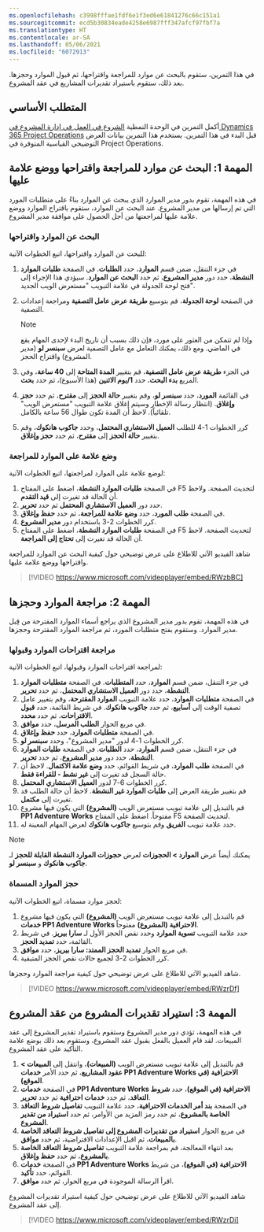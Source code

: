 ```yaml
---
ms.openlocfilehash: c3998fffae1fdf6e1f3ed6e61841276c66c151a1
ms.sourcegitcommit: ecd5b30834eade4258e6987fff347afcf97fbf7a
ms.translationtype: HT
ms.contentlocale: ar-SA
ms.lasthandoff: 05/06/2021
ms.locfileid: "6072913"
---
```

في هذا التمرين، ستقوم بالبحث عن موارد للمراجعة واقتراحها، ثم قبول الموارد وحجزها. بعد ذلك، ستقوم باستيراد تقديرات المشاريع في عقد المشروع.

## <a name="prerequisite"></a>المتطلب الأساسي 

أكمل التمرين في الوحدة النمطية [الشروع في العمل في إدارة المشروع في Dynamics 365 Project Operations](https://docs.microsoft.com/learn/modules/get-started-project-management/?azure-portal=true) قبل البدء في هذا التمرين. يستخدم هذا التمرين بيانات العرض التوضيحي القياسية المتوفرة في Project Operations.

## <a name="task-1-find-propose-and-mark-resources-for-review"></a>المهمة 1: البحث عن موارد للمراجعة واقتراحها ووضع علامة عليها
في هذه المهمة، تقوم بدور مدير الموارد الذي يبحث عن الموارد بناءً على متطلبات المورد التي تم إرسالها من مدير المشروع. عند البحث عن الموارد، ستقوم باقتراح الموارد ووضع علامة عليها لمراجعتها من أجل الحصول على موافقة مدير المشروع. 

### <a name="find-and-propose-resources"></a>البحث عن الموارد واقتراحها
للبحث عن الموارد واقتراحها، اتبع الخطوات الآتية:

1.  في جزء التنقل، ضمن قسم **الموارد**، حدد **الطلبات**. في الصفحة **طلبات الموارد النشطة**، حدد دور **مدير المشروع**، ثم حدد **البحث عن الموارد**.
سيؤدي هذا الإجراء إلى فتح لوحة الجدولة في علامة التبويب "مستعرض الويب الجديد".
2.  في الصفحة **لوحة الجدولة**، قم بتوسيع **طريقة عرض عامل التصفية** ومراجعة إعدادات التصفية.


    > [!NOTE]
    > وإذا لم تتمكن من العثور على مورد، فإن ذلك بسبب أن تاريخ البدء لإحدى المهام يقع في الماضي. ومع ذلك، يمكنك التعامل مع عامل التصفية لعرض **سبنسر لو** (مدير المشروع) واقتراح الحجز.
3.  في الجزء **طريقة عرض عامل التصفية**، قم بتغيير **المدة المتاحة** إلى **40 ساعة**، وفي المربع **بدء البحث**، حدد **1/يوم الاثنين** (هذا الأسبوع)، ثم حدد **بحث**.
4.  في القائمة **المورد**، حدد **سبنسر لو**، وقم بتغيير **حالة الحجز** إلى **مقترح**، ثم حدد **حجز وإغلاق**. (انتظار رسالة الإخطار وسيتم إغلاق علامة التبويب "مستعرض الويب" تلقائياً). لاحظ أن المدة تكون طوال 56 ساعة بالكامل.
5.  كرر الخطوات 1-4 للطلب **العميل الاستشاري المحتمل**، وحدد **جاكوب هانكوك**، وقم بتغيير **حالة الحجز** إلى **مقترح**، ثم حدد **حجز وإغلاق**.

### <a name="mark-resources-for-review"></a>وضع علامة على الموارد للمراجعة
لوضع علامة على الموارد لمراجعتها، اتبع الخطوات الآتية:

1.  في الصفحة **طلبات الموارد النشطة**، اضغط على المفتاح F5 لتحديث الصفحة.
ولاحظ أن الحالة قد تغيرت إلى **قيد التقدم**.
2.  حدد دور **العميل الاستشاري المحتمل** ثم حدد **تحرير**.
3.  في الصفحة **طلب المورد**، حدد **وضع علامة للمراجعة**، ثم حدد **حفظ وإغلاق**.
4.  كرر الخطوات 2-3 باستخدام دور **مدير المشروع**.
5.  في الصفحة **طلبات الموارد النشطة**، اضغط على المفتاح F5 لتحديث الصفحة.
لاحظ أن الحالة قد تغيرت إلى **تحتاج إلى المراجعة**.


شاهد الفيديو الآتي للاطلاع على عرض توضيحي حول كيفية البحث عن الموارد للمراجعة واقتراحها ووضع علامة عليها.

 > [!VIDEO https://www.microsoft.com/videoplayer/embed/RWzbBC]


## <a name="task-2-review-and-book-resources"></a>المهمة 2: مراجعة الموارد وحجزها
في هذه المهمة، تقوم بدور مدير المشروع الذي يراجع أسماء الموارد المقترحة من قِبل مدير الموارد. وستقوم بفتح متطلبات المورد، ثم مراجعة الموارد المقترحة وحجزها.

### <a name="review-and-accept-resource-proposals"></a>مراجعة اقتراحات الموارد وقبولها
لمراجعة اقتراحات الموارد وقبولها، اتبع الخطوات الآتية:

1.  في جزء التنقل، ضمن قسم **الموارد**، حدد **المتطلبات**. في الصفحة **متطلبات الموارد النشطة**، حدد دور **العميل الاستشاري المحتمل**، ثم حدد **تحرير**.
2.  في الصفحة **متطلبات الموارد**، حدد علامة التبويب **الموارد المقترحة**، وقم بتغيير عامل تصفية الوقت إلى **أسابيع**، ثم حدد **جاكوب هانكوك**. في شريط القائمة، حدد **قبول الاقتراحات**، ثم حدد **محدد**.
3.  في مربع الحوار **الطلب المرسل**، حدد **موافق**.
4.  في الصفحة **متطلبات الموارد**، حدد **حفظ وإغلاق**.
5.  كرر الخطوات 1-4 لدور "مدير المشروع"، وحدد **سبنسر لو**.
6.  في جزء التنقل، ضمن قسم **الموارد**، حدد **الطلبات**. في الصفحة **طلبات الموارد النشطة**، حدد دور **مدير المشروع**، ثم حدد **تحرير**.
7.  في الصفحة **طلب الموارد**، في شريط القوائم، حدد **وضع علامة الاكتمال**.
لاحظ أن حالة السجل قد تغيرت إلى **غير نشط - للقراءة فقط**.
8.  كرر الخطوات 6-7 لدور **العميل الاستشاري المحتمل**.
9.  قم بتغيير طريقة العرض إلى **طلبات الموارد غير النشطة**.
لاحظ أن حالة الطلب قد تغيرت إلى **مكتمل**.
10. قم بالتبديل إلى علامة تبويب مستعرض الويب **(المشروع)** التي يكون فيها مشروع **PP1 Adventure Works** مفتوحاً. اضغط على المفتاح F5 لتحديث الصفحة.
11. حدد علامة تبويب **الفريق** وقم بتوسيع **جاكوب هانكوك** لعرض المهام المعينة له.

> [!NOTE]
> يمكنك أيضاً عرض **الموارد > الحجوزات** لعرض **حجوزات الموارد النشطة القابلة للحجز** لـ **جاكوب هانكوك** و **سبنسر لو**.

### <a name="book-named-resources"></a>حجز الموارد المسماة
لحجز موارد مسماة، اتبع الخطوات الآتية:

1.  قم بالتبديل إلى علامة تبويب مستعرض الويب **(المشروع)** التي يكون فيها مشروع **خدمات PP1 Adventure Works الاحترافية (المشروع)** مفتوحاً.
2.  حدد علامة التبويب **تسوية الموارد** وحدد نقص الحجز الأول لـ **سارا بيريز**. في شريط القائمة، حدد **تمديد الحجز**.
3.  في مربع الحوار **تمديد الحجز الممتد: سارا بيريز**، حدد **موافق**.
4.  كرر الخطوات 2-3 لجميع حالات نقص الحجز المتبقية.

شاهد الفيديو الآتي للاطلاع على عرض توضيحي حول كيفية مراجعة الموارد وحجزها.
 
 > [!VIDEO https://www.microsoft.com/videoplayer/embed/RWzrDf]


## <a name="task-3-import-project-estimates-to-the-project-contract"></a>المهمة 3: استيراد تقديرات المشروع من عقد المشروع
في هذه المهمة، تؤدي دور مدير المشروع وستقوم باستيراد تقدير المشروع إلى عقد المبيعات. لقد قام العميل بالفعل بقبول عقد المشروع، وستقوم بعد ذلك بوضع علامة التأكيد على عقد المشروع.

1.  قم بالتبديل إلى علامة تبويب مستعرض الويب **(المبيعات)**، وانتقل إلى **المبيعات > عقود المشاريع**، ثم حدد الأمر **خدمات PP1 Adventure Works الاحترافية (في الموقع)**.
2.  في الصفحة **خدمات PP1 Adventure Works الاحترافية (في الموقع)**، حدد **شروط التعاقد**، ثم حدد **خدمات احترافية** ثم حدد **تحرير**.
3.  في الصفحة **بند أمر الخدمات الاحترافية**، حدد علامة التبويب **تفاصيل شروط التعاقد الخاصة بالمشروع**، ثم حدد رمز المزيد من الأوامر، ثم حدد **استيراد من تقدير المشروع**.
4.  في مربع الحوار **استيراد من تقديرات المشروع إلى تفاصيل شروط التعاقد الخاصة بالمبيعات**، ثم اقبل الإعدادات الافتراضية، ثم حدد **موافق**.
5.  بعد انتهاء المعالجة، قم بمراجعة علامة التبويب **تفاصيل شروط التعاقد الخاصة بالمشروع**، ثم حدد **حفظ وإغلاق**.
6.  في الصفحة **خدمات PP1 Adventure Works الاحترافية (في الموقع)**، من شريط القوائم، حدد **تأكيد**.
7.  اقرأ الرسالة الموجودة في مربع الحوار، ثم حدد **موافق**.

شاهد الفيديو الآتي للاطلاع على عرض توضيحي حول كيفية استيراد تقديرات المشروع إلى عقد المشروع.

 > [!VIDEO https://www.microsoft.com/videoplayer/embed/RWzrDi]


